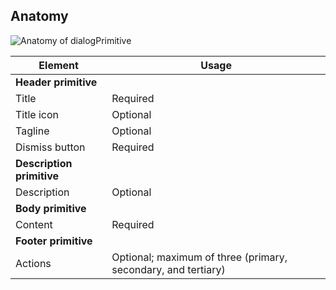 ## Anatomy

![Anatomy of dialogPrimitive](/assets/components/dialog-primitives/dialog-primitives-anatomy.png)

| Element          | Usage                                           |
|------------------|-------------------------------------------------|
| **Header primitive**                                               |
| Title            | Required                                        |
| Title icon       | Optional                                        |
| Tagline          | Optional                                        |
| Dismiss button   | Required                                        |
| **Description primitive**                                          |
| Description      | Optional                                        |
| **Body primitive**                                                 |
| Content          | Required                                        |
| **Footer primitive**                                               |
| Actions          | Optional; maximum of three (primary, secondary, and tertiary) |